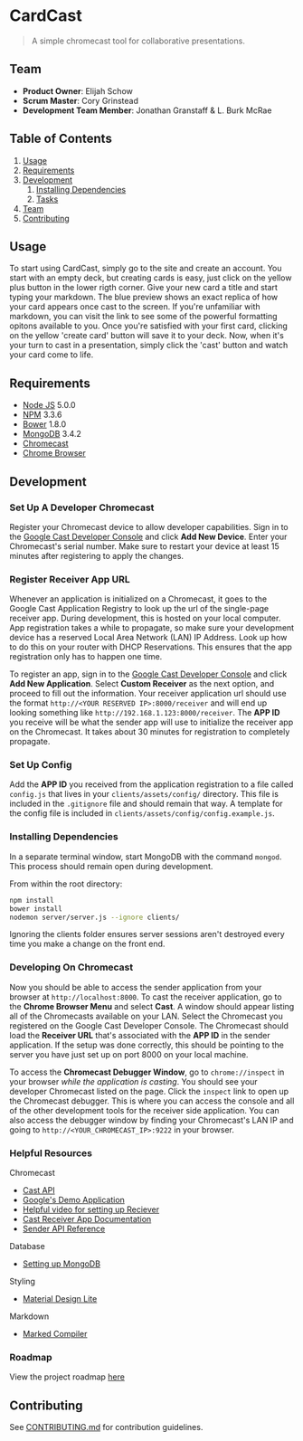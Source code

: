 # CardCast

> A simple chromecast tool for collaborative presentations.

## Team

  - __Product Owner__: Elijah Schow
  - __Scrum Master__: Cory Grinstead
  - __Development Team Member__: Jonathan Granstaff & L. Burk McRae

## Table of Contents

1. [Usage](#Usage)
1. [Requirements](#requirements)
1. [Development](#development)
    1. [Installing Dependencies](#installing-dependencies)
    1. [Tasks](#tasks)
1. [Team](#team)
1. [Contributing](#contributing)

## Usage

To start using CardCast, simply go to the site and create an account. You start with an empty deck, but creating cards is easy, just click on the yellow plus button in the lower rigth corner. Give your new card a title and start typing your markdown. The blue preview shows an exact replica of how your card appears once cast to the screen. If you're unfamiliar with markdown, you can visit the link to see some of the powerful formatting opitons available to you. Once you're satisfied with your first card, clicking on the yellow 'create card' button will save it to your deck. Now, when it's your turn to cast in a presentation, simply click the 'cast' button and watch your card come to life.

## Requirements

- [Node JS](http://nodejs.org) 5.0.0
- [NPM](http://npmjs.com) 3.3.6
- [Bower](http://bower.io) 1.8.0
- [MongoDB](http://mongodb.com) 3.4.2
- [Chromecast](https://www.google.com/intl/en_us/chromecast/)
- [Chrome Browser](https://www.google.com/chrome/)

## Development

### Set Up A Developer Chromecast

Register your Chromecast device to allow developer capabilities. Sign in to the [Google Cast Developer Console](https://cast.google.com/publish/#/overview) and click __Add New Device__. Enter your Chromecast's serial number. Make sure to restart your device at least 15 minutes after registering to apply the changes.

### Register Receiver App URL

Whenever an application is initialized on a Chromecast, it goes to the Google Cast Application Registry to look up the url of the single-page receiver app. During development, this is hosted on your local computer. App registration takes a while to propagate, so make sure your development device has a reserved Local Area Network (LAN) IP Address. Look up how to do this on your router with DHCP Reservations. This ensures that the app registration only has to happen one time.

To register an app, sign in to the [Google Cast Developer Console](https://cast.google.com/publish/#/overview) and click __Add New Application__. Select __Custom Receiver__ as the next option, and proceed to fill out the information. Your receiver application url should use the format `http://<YOUR RESERVED IP>:8000/receiver` and will end up looking something like `http://192.168.1.123:8000/receiver`. The __APP ID__ you receive will be what the sender app will use to initialize the receiver app on the Chromecast. It takes about 30 minutes for registration to completely propagate.

### Set Up Config

Add the __APP ID__ you received from the application registration to a file called `config.js` that lives in your `clients/assets/config/` directory. This file is included in the `.gitignore` file and should remain that way. A template for the config file is included in `clients/assets/config/config.example.js`.

### Installing Dependencies

In a separate terminal window, start MongoDB with the command `mongod`. This process should remain open during development.

From within the root directory:

```sh
npm install
bower install
nodemon server/server.js --ignore clients/
```

Ignoring the clients folder ensures server sessions aren't destroyed every time you make a change on the front end.

### Developing On Chromecast

Now you should be able to access the sender application from your browser at `http://localhost:8000`. To cast the receiver application, go to the __Chrome Browser Menu__ and select __Cast__. A window should appear listing all of the Chromecasts available on your LAN. Select the Chromecast you registered on the Google Cast Developer Console. The Chromecast should load the __Receiver URL__ that's associated with the __APP ID__ in the sender application. If the setup was done correctly, this should be pointing to the server you have just set up on port 8000 on your local machine.

To access the __Chromecast Debugger Window__, go to `chrome://inspect` in your browser _while the application is casting_. You should see your developer Chromecast listed on the page. Click the `inspect` link to open up the Chromecast debugger. This is where you can access the console and all of the other development tools for the receiver side application. You can also access the debugger window by finding your Chromecast's LAN IP and going to `http://<YOUR_CHROMECAST_IP>:9222` in your browser.


### Helpful Resources

Chromecast

* [Cast API](https://developers.google.com/cast/docs/developers)
* [Google's Demo Application](https://github.com/googlecast/CastHelloText-chrome)
* [Helpful video for setting up Reciever](https://www.youtube.com/watch?v=clhnfUMuhN8)
* [Cast Receiver App Documentation](https://developers.google.com/cast/docs/custom_receiver)
* [Sender API Reference](https://developers.google.com/cast/docs/reference/chrome/)

Database

* [Setting up MongoDB](https://treehouse.github.io/installation-guides/mac/mongo-mac.html)

Styling
* [Material Design Lite](https://getmdl.io/)

Markdown
* [Marked Compiler](https://www.npmjs.com/package/marked)

### Roadmap

View the project roadmap [here](https://github.com/pegatech/cardcast/issues)


## Contributing

See [CONTRIBUTING.md](CONTRIBUTING.md) for contribution guidelines.
